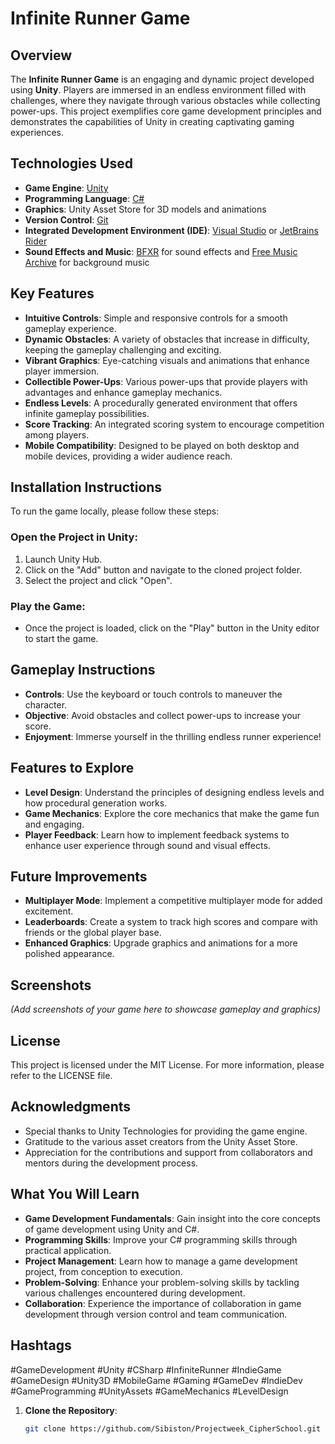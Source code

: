 # Infinite Runner Game

## Overview
The **Infinite Runner Game** is an engaging and dynamic project developed using **Unity**. Players are immersed in an endless environment filled with challenges, where they navigate through various obstacles while collecting power-ups. This project exemplifies core game development principles and demonstrates the capabilities of Unity in creating captivating gaming experiences.

## Technologies Used
- **Game Engine**: [Unity](https://unity.com/)
- **Programming Language**: [C#](https://docs.microsoft.com/en-us/dotnet/csharp/)
- **Graphics**: Unity Asset Store for 3D models and animations
- **Version Control**: [Git](https://git-scm.com/)
- **Integrated Development Environment (IDE)**: [Visual Studio](https://visualstudio.microsoft.com/) or [JetBrains Rider](https://www.jetbrains.com/rider/)
- **Sound Effects and Music**: [BFXR](http://bfxr.net/) for sound effects and [Free Music Archive](https://freemusicarchive.org/) for background music

## Key Features
- **Intuitive Controls**: Simple and responsive controls for a smooth gameplay experience.
- **Dynamic Obstacles**: A variety of obstacles that increase in difficulty, keeping the gameplay challenging and exciting.
- **Vibrant Graphics**: Eye-catching visuals and animations that enhance player immersion.
- **Collectible Power-Ups**: Various power-ups that provide players with advantages and enhance gameplay mechanics.
- **Endless Levels**: A procedurally generated environment that offers infinite gameplay possibilities.
- **Score Tracking**: An integrated scoring system to encourage competition among players.
- **Mobile Compatibility**: Designed to be played on both desktop and mobile devices, providing a wider audience reach.

## Installation Instructions
To run the game locally, please follow these steps:

### Open the Project in Unity:
1. Launch Unity Hub.
2. Click on the "Add" button and navigate to the cloned project folder.
3. Select the project and click "Open".

### Play the Game:
- Once the project is loaded, click on the "Play" button in the Unity editor to start the game.

## Gameplay Instructions
- **Controls**: Use the keyboard or touch controls to maneuver the character.
- **Objective**: Avoid obstacles and collect power-ups to increase your score.
- **Enjoyment**: Immerse yourself in the thrilling endless runner experience!

## Features to Explore
- **Level Design**: Understand the principles of designing endless levels and how procedural generation works.
- **Game Mechanics**: Explore the core mechanics that make the game fun and engaging.
- **Player Feedback**: Learn how to implement feedback systems to enhance user experience through sound and visual effects.

## Future Improvements
- **Multiplayer Mode**: Implement a competitive multiplayer mode for added excitement.
- **Leaderboards**: Create a system to track high scores and compare with friends or the global player base.
- **Enhanced Graphics**: Upgrade graphics and animations for a more polished appearance.

## Screenshots
*(Add screenshots of your game here to showcase gameplay and graphics)*

## License
This project is licensed under the MIT License. For more information, please refer to the LICENSE file.

## Acknowledgments
- Special thanks to Unity Technologies for providing the game engine.
- Gratitude to the various asset creators from the Unity Asset Store.
- Appreciation for the contributions and support from collaborators and mentors during the development process.

## What You Will Learn
- **Game Development Fundamentals**: Gain insight into the core concepts of game development using Unity and C#.
- **Programming Skills**: Improve your C# programming skills through practical application.
- **Project Management**: Learn how to manage a game development project, from conception to execution.
- **Problem-Solving**: Enhance your problem-solving skills by tackling various challenges encountered during development.
- **Collaboration**: Experience the importance of collaboration in game development through version control and team communication.

## Hashtags
#GameDevelopment #Unity #CSharp #InfiniteRunner #IndieGame #GameDesign #Unity3D #MobileGame #Gaming #GameDev #IndieDev #GameProgramming #UnityAssets #GameMechanics #LevelDesign


1. **Clone the Repository**:
   ```bash
   git clone https://github.com/Sibiston/Projectweek_CipherSchool.git
